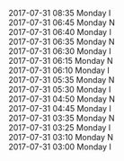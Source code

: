 2017-07-31 08:35 Monday  I  
2017-07-31 06:45 Monday  N  
2017-07-31 06:40 Monday  I  
2017-07-31 06:35 Monday  N  
2017-07-31 06:30 Monday  I  
2017-07-31 06:15 Monday  N  
2017-07-31 06:10 Monday  I  
2017-07-31 05:35 Monday  N  
2017-07-31 05:30 Monday  I  
2017-07-31 04:50 Monday  N  
2017-07-31 04:45 Monday  I  
2017-07-31 03:35 Monday  N  
2017-07-31 03:25 Monday  I  
2017-07-31 03:10 Monday  N  
2017-07-31 03:00 Monday  I  
